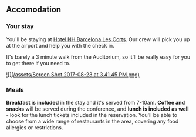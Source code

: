 ## Accomodation

### Your stay

You'll be staying at [Hotel NH Barcelona Les Corts](). Our crew will pick you up at the airport and help you with the check in.

It's barely a 3 minute walk from the Auditorium, so it'll be really easy for you to get there if you need to.

[![](/assets/Screen Shot 2017-08-23 at 3.41.45 PM.png)](https://goo.gl/maps/vv6o2c9j5N92)

### Meals

**Breakfast is included** in the stay and it's served from 7-10am. **Coffee and snacks** will be served during the conference, and **lunch is included as well** - look for the lunch tickets included in the reservation. You'll be able to choose from a wide range of restaurants in the area, covering any food allergies or restrictions.

